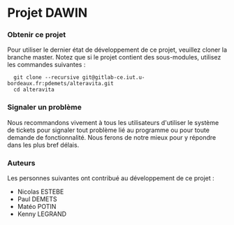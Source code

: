 Projet DAWIN
==============================


### Obtenir ce projet

Pour utiliser le dernier état de développement de ce projet, veuillez cloner la branche master.
Notez que si le projet contient des sous-modules, utilisez les commandes suivantes :

      git clone --recursive git@gitlab-ce.iut.u-bordeaux.fr:pdemets/alteravita.git
      cd alteravita
      
### Signaler un problème

Nous recommandons vivement à tous les utilisateurs d'utiliser le système de tickets pour signaler tout problème 
lié au programme ou pour toute demande de fonctionnalité. Nous ferons de notre mieux pour y répondre dans les plus 
bref délais.

### Auteurs

Les personnes suivantes ont contribué au développement de ce projet :
  * Nicolas ESTEBE
  * Paul DEMETS
  * Matéo POTIN
  * Kenny LEGRAND


